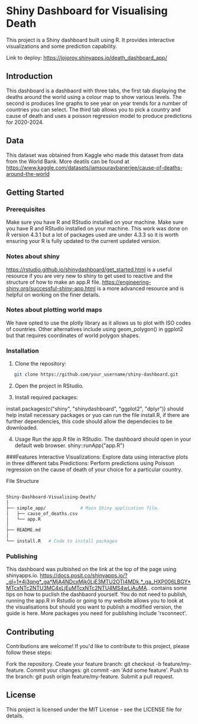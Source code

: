 # Shiny Dashboard for Visualising Death

This project is a Shiny dashboard built using R. It provides interactive visualizations and some prediction capability.

Link to deploy: https://jojoroy.shinyapps.io/death_dashboard_app/

## Introduction 
This dashboard is a dashbaord with three tabs, the first tab displaying the deaths around the world using a colour map to show various levels. The second is produces line graphs to see year on year trends for a number of countries you can select. The third tab allows you to pick a country and cause of death and uses a poisson regression model to produce predictions for 2020-2024.

## Data
This dataset was obtained from Kaggle who made this dataset from data from the World Bank. More deatils can be found at https://www.kaggle.com/datasets/iamsouravbanerjee/cause-of-deaths-around-the-world


## Getting Started

### Prerequisites

Make sure you have R and RStudio installed on your machine. Make sure you have R and RStudio installed on your machine. This work was done on R version 4.3.1 but a lot of packages used are under 4.3.3 so it is worth ensuring your R is fully updated to the current updated version.

### Notes about shiny
https://rstudio.github.io/shinydashboard/get_started.html is a useful resource if you are very new to shiny to get used to reactive and the structure of how to make an app.R file.
https://engineering-shiny.org/successful-shiny-app.html is a more advanced resource and is helpful on working on the finer details.

### Notes about plotting world maps
We have opted to use the plotly library as it allows us to plot with ISO codes of countries. Other alternatives include using geom_polygon() in ggplot2 but that requires coordinates of world polygon shapes.

### Installation

1. Clone the repository:

```bash
   git clone https://github.com/your_username/shiny-dashboard.git
```

2. Open the project in RStudio.

3. Install required packages:

install.packages(c("shiny", "shinydashboard", "ggplot2", "dplyr")) should help install necessary packages or yuo can run the file install.R, if there are further dependencies, this code should allow the dependecies to be downloaded.

4. Usage
Run the app.R file in RStudio. The dashboard should open in your default web browser.
shiny::runApp("app.R")

###Features
Interactive Visualizations: Explore data using interactive plots in three different tabs
Predictions: Perform predictions using Poisson regression on the cause of death of your choice for a particular country.

File Structure
```bash

Shiny-Dashboard-Visualising-Death/
│
├── simple_app/             # Main Shiny application file.
│   ├── cause_of_deaths.csv
│   └── app.R
│
├── README.md           
│
└── install.R   # Code to install packages
```

### Publishing
This dashboard was pulbished on the link at the top of the page using shinyapps.io. https://docs.posit.co/shinyapps.io/?_gl=1*4j3qng*_ga*MjA4NDcxMjk0LjE3MTU2OTI4MDk.*_ga_HXP006LBGY*MTcxNTc2NTU3MC4xLjEuMTcxNTc2NTU4MS4wLjAuMA.. contains some tips on how to puclish the dashbaord yourself. You do not need to publish, running the app.R in Rstudio or going to my website allows you to look at the visualisations but should you want to publish a modified version, the guide is here. More packages you need for publishing include 'rsconnect'.

## Contributing
Contributions are welcome! If you'd like to contribute to this project, please follow these steps:

Fork the repository.
Create your feature branch: git checkout -b feature/my-feature.
Commit your changes: git commit -am 'Add some feature'.
Push to the branch: git push origin feature/my-feature.
Submit a pull request.



## License
This project is licensed under the MIT License - see the LICENSE file for details.







